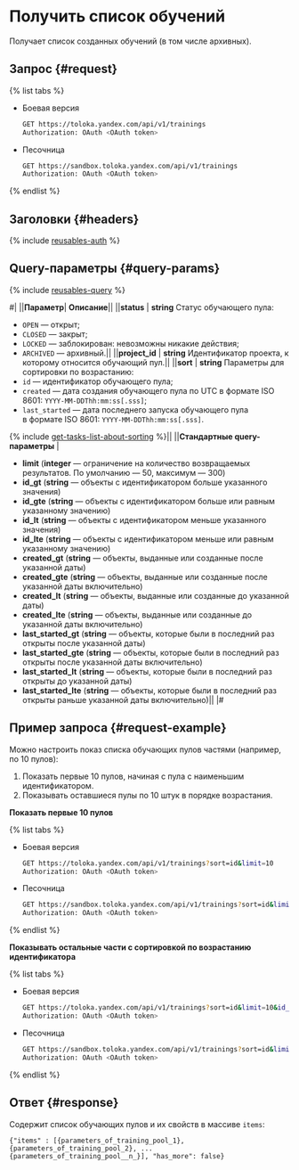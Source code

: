 # Получить список обучений

Получает список созданных обучений (в том числе архивных).

## Запрос {#request}

{% list tabs %}

- Боевая версия

  ```bash
  GET https://toloka.yandex.com/api/v1/trainings
  Authorization: OAuth <OAuth token>
  ```

- Песочница

  ```bash
  GET https://sandbox.toloka.yandex.com/api/v1/trainings
  Authorization: OAuth <OAuth token>
  ```
{% endlist %}

## Заголовки {#headers}

{% include [reusables-auth](../_includes/reusables/id-reusables/auth.md) %}


## Query-параметры {#query-params}

{% include [reusables-query](../_includes/reusables/id-reusables/query.md) %}


#|
||**Параметр**| **Описание**||
||**status** | **string**
Статус обучающего пула:
- `OPEN` — открыт;
- `CLOSED` — закрыт;
- `LOCKED` — заблокирован: невозможны никакие действия;
- `ARCHIVED` — архивный.||
||**project_id** | **string**
Идентификатор проекта, к которому относится обучающий пул.||
||**sort** | **string**
Параметры для сортировки по возрастанию:
- `id` — идентификатор обучающего пула;
- `created` — дата создания обучающего пула по UTC в формате ISO 8601: `YYYY-MM-DDThh:mm:ss[.sss]`;
- `last_started` — дата последнего запуска обучающего пула в формате ISO 8601: `YYYY-MM-DDThh:mm:ss[.sss]`.

{% include [get-tasks-list-about-sorting](../_includes/concepts/get-tasks-list/id-get-tasks-list/about-sorting.md) %}||
||**Стандартные query-параметры** |
- **limit** (**integer** — ограничение на количество возвращаемых результатов. По умолчанию — 50, максимум — 300)
- **id_gt** (**string** — объекты с идентификатором больше указанного значения)
- **id_gte** (**string** — объекты с идентификатором больше или равным указанному значению)
- **id_lt** (**string** — объекты с идентификатором меньше указанного значения)
- **id_lte** (**string** — объекты с идентификатором меньше или равным указанному значению)
- **created_gt** (**string** — объекты, выданные или созданные после указанной даты)
- **created_gte** (**string** — объекты, выданные или созданные после указанной даты включительно)
- **created_lt** (**string** — объекты, выданные или созданные до указанной даты)
- **created_lte** (**string** — объекты, выданные или созданные до указанной даты включительно)
- **last_started_gt** (**string** — объекты, которые были в последний раз открыты после указанной даты)
- **last_started_gte** (**string** — объекты, которые были в последний раз открыты после указанной даты включительно)
- **last_started_lt** (**string** — объекты, которые были в последний раз открыты до указанной даты)
- **last_started_lte** (**string** — объекты, которые были в последний раз открыты раньше указанной даты включительно)||
|#


## Пример запроса {#request-example}

Можно настроить показ списка обучающих пулов частями (например, по 10 пулов):

1. Показать первые 10 пулов, начиная с пула с наименьшим идентификатором.
1. Показывать оставшиеся пулы по 10 штук в порядке возрастания.

**Показать первые 10 пулов**

{% list tabs %}

- Боевая версия

  ```bash
  GET https://toloka.yandex.com/api/v1/trainings?sort=id&limit=10
  Authorization: OAuth <OAuth token>
  ```

- Песочница

  ```bash
  GET https://sandbox.toloka.yandex.com/api/v1/trainings?sort=id&limit=10
  Authorization: OAuth <OAuth token>
  ```
{% endlist %}

**Показывать остальные части с сортировкой по возрастанию идентификатора**

{% list tabs %}

- Боевая версия

  ```bash
  GET https://toloka.yandex.com/api/v1/trainings?sort=id&limit=10&id_gt=<id of the last training from the previous response>
  Authorization: OAuth <OAuth token>
  ```

- Песочница

  ```bash
  GET https://sandbox.toloka.yandex.com/api/v1/trainings?sort=id&limit=10&id_gt=<id of the last training from the previous response>
  Authorization: OAuth <OAuth token>
  ```
{% endlist %}

## Ответ {#response}

Содержит список обучающих пулов и их свойств в массиве `items`:

```no-highlight
{"items" : [{parameters_of_training_pool_1}, {parameters_of_training_pool_2}, ... {parameters_of_training_pool__n_}], "has_more": false}
```
